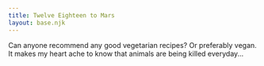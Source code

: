 ```yaml
---
title: Twelve Eighteen to Mars
layout: base.njk
---
```

Can anyone recommend any good vegetarian recipes? Or preferably vegan. It makes my heart ache to know that animals are being killed everyday...
